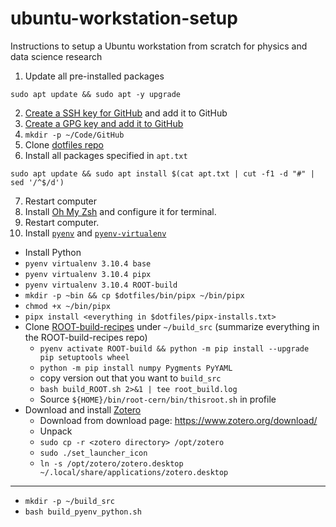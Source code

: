 # ubuntu-workstation-setup
Instructions to setup a Ubuntu workstation from scratch for physics and data science research

1. Update all pre-installed packages

```console
sudo apt update && sudo apt -y upgrade
```
2. [Create a SSH key for GitHub](https://docs.github.com/en/authentication/connecting-to-github-with-ssh/generating-a-new-ssh-key-and-adding-it-to-the-ssh-agent) and add it to GitHub
3. [Create a GPG key and add it to GitHub][gpg-key]
4. `mkdir -p ~/Code/GitHub`
5. Clone [dotfiles repo][dotfiles-github]
6. Install all packages specified in `apt.txt`
```console
sudo apt update && sudo apt install $(cat apt.txt | cut -f1 -d "#" | sed '/^$/d')
```
7. Restart computer
8. Install [Oh My Zsh](https://ohmyz.sh/) and configure it for terminal.
9. Restart computer.
10. Install [`pyenv`][pyenv-github] and [`pyenv-virtualenv`][pyenv-virtualenv-github]

* Install Python
* `pyenv virtualenv 3.10.4 base`
* `pyenv virtualenv 3.10.4 pipx`
* `pyenv virtualenv 3.10.4 ROOT-build`
* `mkdir -p ~bin && cp $dotfiles/bin/pipx ~/bin/pipx`
* `chmod +x ~/bin/pipx`
* `pipx install <everything in $dotfiles/pipx-installs.txt>`
* Clone [ROOT-build-recipes][ROOT-build-recipes-github] under `~/build_src` (summarize everything in the ROOT-build-recipes repo)
   * `pyenv activate ROOT-build && python -m pip install --upgrade pip setuptools wheel`
   * `python -m pip install numpy Pygments PyYAML`
   * copy version out that you want to `build_src`
   * `bash build_ROOT.sh 2>&1 | tee root_build.log`
   * Source `${HOME}/bin/root-cern/bin/thisroot.sh` in profile
* Download and install [Zotero][zotero-website]
   * Download from download page: https://www.zotero.org/download/
   * Unpack
   * `sudo cp -r <zotero directory> /opt/zotero`
   * `sudo ./set_launcher_icon`
   * `ln -s /opt/zotero/zotero.desktop ~/.local/share/applications/zotero.desktop`

---

* `mkdir -p ~/build_src`
* `bash build_pyenv_python.sh`

[gpg-key]: https://docs.github.com/en/authentication/managing-commit-signature-verification/generating-a-new-gpg-key
[dotfiles-github]: https://github.com/matthewfeickert/dotfiles
[pyenv-github]: https://github.com/pyenv/pyenv
[pyenv-virtualenv-github]: https://github.com/pyenv/pyenv-virtualenv
[ROOT-build-recipes-github]: https://github.com/matthewfeickert/ROOT-build-recipes
[zotero-website]: https://www.zotero.org/support/installation
